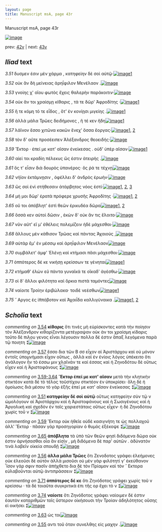 ```yaml
---
layout: page
title: Manuscript msA, page 43r
---
```


Manuscript msA, page 43r

[![image](http://www.homermultitext.org/iipsrv?OBJ=IIP,1.0&FIF=/project/homer/pyramidal/deepzoom/hmt/vaimg/2017a/VA043RN_0044.tif&WID=100&CVT=JPEG)](http://www.homermultitext.org/ict2/?urn=urn:cite2:hmt:vaimg.2017a:VA043RN_0044)

prev:  [42v](../42v) | next:  [43v](../43v)

## *Iliad* text

*3.51* <a id="3.51"/> δυσμεν έσιν μὲν χάρμα , κατηφείην δὲ σοὶ αὐτῷ·[![image](http://www.homermultitext.org/iipsrv?OBJ=IIP,1.0&FIF=/project/homer/pyramidal/deepzoom/hmt/vaimg/2017a/VA043RN_0044.tif&RGN=0.139,0.2261,0.422,0.0293&WID=1000&CVT=JPEG)](http://www.homermultitext.org/ict2/?urn=urn:cite2:hmt:vaimg.2017a:VA043RN_0044@0.139,0.2261,0.422,0.0293)[1](#msA_3.104)

*3.52* <a id="3.52"/> οὐκ ἂν δὴ μείνειας ἀρηΐφιλον Μενέλαον .[![image](http://www.homermultitext.org/iipsrv?OBJ=IIP,1.0&FIF=/project/homer/pyramidal/deepzoom/hmt/vaimg/2017a/VA043RN_0044.tif&RGN=0.146,0.2487,0.376,0.027&WID=1000&CVT=JPEG)](http://www.homermultitext.org/ict2/?urn=urn:cite2:hmt:vaimg.2017a:VA043RN_0044@0.146,0.2487,0.376,0.027)

*3.53* <a id="3.53"/> γνοίης χ' οἵου φωτὸς ἔχεις θαλερὴν παράκοιτιν·[![image](http://www.homermultitext.org/iipsrv?OBJ=IIP,1.0&FIF=/project/homer/pyramidal/deepzoom/hmt/vaimg/2017a/VA043RN_0044.tif&RGN=0.143,0.269,0.429,0.0233&WID=1000&CVT=JPEG)](http://www.homermultitext.org/ict2/?urn=urn:cite2:hmt:vaimg.2017a:VA043RN_0044@0.143,0.269,0.429,0.0233)

*3.54* <a id="3.54"/> οὐκ ἄν τοι χραίσμῃ κίθαρις , τά τε δῶρ' Ἀφροδίτης ·[![image](http://www.homermultitext.org/iipsrv?OBJ=IIP,1.0&FIF=/project/homer/pyramidal/deepzoom/hmt/vaimg/2017a/VA043RN_0044.tif&RGN=0.142,0.2885,0.429,0.0233&WID=1000&CVT=JPEG)](http://www.homermultitext.org/ict2/?urn=urn:cite2:hmt:vaimg.2017a:VA043RN_0044@0.142,0.2885,0.429,0.0233)[1](#msA_3.108)

*3.55* <a id="3.55"/> ἥ τε κόμη τό τε εἶδος , ὅτ' ἐν κονίῃσι μιγείης .[![image](http://www.homermultitext.org/iipsrv?OBJ=IIP,1.0&FIF=/project/homer/pyramidal/deepzoom/hmt/vaimg/2017a/VA043RN_0044.tif&RGN=0.139,0.3043,0.429,0.0255&WID=1000&CVT=JPEG)](http://www.homermultitext.org/ict2/?urn=urn:cite2:hmt:vaimg.2017a:VA043RN_0044@0.139,0.3043,0.429,0.0255)[1](#msAil_3.681)

*3.56* <a id="3.56"/> ἀλλὰ μάλα Τρῶες δειδήμονες , ῆ τέ κεν ἤδη[![image](http://www.homermultitext.org/iipsrv?OBJ=IIP,1.0&FIF=/project/homer/pyramidal/deepzoom/hmt/vaimg/2017a/VA043RN_0044.tif&RGN=0.136,0.3223,0.405,0.0255&WID=1000&CVT=JPEG)](http://www.homermultitext.org/ict2/?urn=urn:cite2:hmt:vaimg.2017a:VA043RN_0044@0.136,0.3223,0.405,0.0255)[1](#msA_3.679)

*3.57* <a id="3.57"/> λάϊνον ἕσσο χιτῶνα κακῶν ἕνεχ' ὅσσα ἔοργας·[![image](http://www.homermultitext.org/iipsrv?OBJ=IIP,1.0&FIF=/project/homer/pyramidal/deepzoom/hmt/vaimg/2017a/VA043RN_0044.tif&RGN=0.136,0.3426,0.423,0.0255&WID=1000&CVT=JPEG)](http://www.homermultitext.org/ict2/?urn=urn:cite2:hmt:vaimg.2017a:VA043RN_0044@0.136,0.3426,0.423,0.0255)[1](#msA_3.114), [2](#msA_3.113)

*3.58* <a id="3.58"/> τὸν δ' αῦτε προσέειπεν Ἀλέξανδρος θεοειδής·[![image](http://www.homermultitext.org/iipsrv?OBJ=IIP,1.0&FIF=/project/homer/pyramidal/deepzoom/hmt/vaimg/2017a/VA043RN_0044.tif&RGN=0.14,0.3599,0.423,0.024&WID=1000&CVT=JPEG)](http://www.homermultitext.org/ict2/?urn=urn:cite2:hmt:vaimg.2017a:VA043RN_0044@0.14,0.3599,0.423,0.024)

*3.59* <a id="3.59"/> Ἕκτορ · ἐπεί με κατ' αῖσαν ἐνείκεσας . οὐδ' ὑπὲρ αῖσαν·[![image](http://www.homermultitext.org/iipsrv?OBJ=IIP,1.0&FIF=/project/homer/pyramidal/deepzoom/hmt/vaimg/2017a/VA043RN_0044.tif&RGN=0.136,0.3772,0.433,0.027&WID=1000&CVT=JPEG)](http://www.homermultitext.org/ict2/?urn=urn:cite2:hmt:vaimg.2017a:VA043RN_0044@0.136,0.3772,0.433,0.027)[1](#msA_3.118)

*3.60* <a id="3.60"/> αἰεί τοι κραδίη πέλεκυς ὥς ἐστιν ἀτειρὴς .[![image](http://www.homermultitext.org/iipsrv?OBJ=IIP,1.0&FIF=/project/homer/pyramidal/deepzoom/hmt/vaimg/2017a/VA043RN_0044.tif&RGN=0.138,0.3959,0.388,0.024&WID=1000&CVT=JPEG)](http://www.homermultitext.org/ict2/?urn=urn:cite2:hmt:vaimg.2017a:VA043RN_0044@0.138,0.3959,0.388,0.024)

*3.61* <a id="3.61"/> ὅς τ' εἶσιν διὰ δουρὸς ὑπανέρος· ὅς ῥά τε τέχνῃ[![image](http://www.homermultitext.org/iipsrv?OBJ=IIP,1.0&FIF=/project/homer/pyramidal/deepzoom/hmt/vaimg/2017a/VA043RN_0044.tif&RGN=0.141,0.4147,0.414,0.0293&WID=1000&CVT=JPEG)](http://www.homermultitext.org/ict2/?urn=urn:cite2:hmt:vaimg.2017a:VA043RN_0044@0.141,0.4147,0.414,0.0293)

*3.62* <a id="3.62"/> νήϊον ἐκτάμνῃσιν , ὀφέλλει δ' ἀνδρὸς ἐρωήν·[![image](http://www.homermultitext.org/iipsrv?OBJ=IIP,1.0&FIF=/project/homer/pyramidal/deepzoom/hmt/vaimg/2017a/VA043RN_0044.tif&RGN=0.137,0.4373,0.406,0.0248&WID=1000&CVT=JPEG)](http://www.homermultitext.org/ict2/?urn=urn:cite2:hmt:vaimg.2017a:VA043RN_0044@0.137,0.4373,0.406,0.0248)

*3.63* <a id="3.63"/> ὣς σοὶ ἐνὶ στήθεσσιν ἀτάρβητος νόος ἐστί·[![image](http://www.homermultitext.org/iipsrv?OBJ=IIP,1.0&FIF=/project/homer/pyramidal/deepzoom/hmt/vaimg/2017a/VA043RN_0044.tif&RGN=0.141,0.4538,0.369,0.0248&WID=1000&CVT=JPEG)](http://www.homermultitext.org/ict2/?urn=urn:cite2:hmt:vaimg.2017a:VA043RN_0044@0.141,0.4538,0.369,0.0248)[1](#msAext_3.684), [2](#msA_3.123), [3](#msAext_3.729)

*3.64* <a id="3.64"/> μή μοι δῶρ' ἐρατὰ πρόφερε χρυσῆς Ἀφροδίτης ·[![image](http://www.homermultitext.org/iipsrv?OBJ=IIP,1.0&FIF=/project/homer/pyramidal/deepzoom/hmt/vaimg/2017a/VA043RN_0044.tif&RGN=0.139,0.4733,0.407,0.0248&WID=1000&CVT=JPEG)](http://www.homermultitext.org/ict2/?urn=urn:cite2:hmt:vaimg.2017a:VA043RN_0044@0.139,0.4733,0.407,0.0248)[1](#msA_3.677), [2](#msA_3.126)

*3.65* <a id="3.65"/> οὔ τοι ἀπόβλητ' ἐστὶ θεῶν ἐρικυδέα δῶρα[![image](http://www.homermultitext.org/iipsrv?OBJ=IIP,1.0&FIF=/project/homer/pyramidal/deepzoom/hmt/vaimg/2017a/VA043RN_0044.tif&RGN=0.14,0.4929,0.387,0.0248&WID=1000&CVT=JPEG)](http://www.homermultitext.org/ict2/?urn=urn:cite2:hmt:vaimg.2017a:VA043RN_0044@0.14,0.4929,0.387,0.0248)[1](#msA_3.678), [2](#msA_3.129)

*3.66* <a id="3.66"/> ὅσσά κεν αὐτοὶ δῶσιν , ἑκὼν δ' οὐκ ἄν τις ἕλοιτο·[![image](http://www.homermultitext.org/iipsrv?OBJ=IIP,1.0&FIF=/project/homer/pyramidal/deepzoom/hmt/vaimg/2017a/VA043RN_0044.tif&RGN=0.139,0.5131,0.413,0.0233&WID=1000&CVT=JPEG)](http://www.homermultitext.org/ict2/?urn=urn:cite2:hmt:vaimg.2017a:VA043RN_0044@0.139,0.5131,0.413,0.0233)

*3.67* <a id="3.67"/> νῦν αῦτ' εἴ μ' ἐθέλεις πολεμίζειν ἠδὲ μάχεσθαι·[![image](http://www.homermultitext.org/iipsrv?OBJ=IIP,1.0&FIF=/project/homer/pyramidal/deepzoom/hmt/vaimg/2017a/VA043RN_0044.tif&RGN=0.138,0.5312,0.407,0.0278&WID=1000&CVT=JPEG)](http://www.homermultitext.org/ict2/?urn=urn:cite2:hmt:vaimg.2017a:VA043RN_0044@0.138,0.5312,0.407,0.0278)

*3.68* <a id="3.68"/> ἄλλους μὲν κάθισον Τρῶας καὶ πάντας Ἀχαιούς ,[![image](http://www.homermultitext.org/iipsrv?OBJ=IIP,1.0&FIF=/project/homer/pyramidal/deepzoom/hmt/vaimg/2017a/VA043RN_0044.tif&RGN=0.138,0.5515,0.419,0.0255&WID=1000&CVT=JPEG)](http://www.homermultitext.org/ict2/?urn=urn:cite2:hmt:vaimg.2017a:VA043RN_0044@0.138,0.5515,0.419,0.0255)

*3.69* <a id="3.69"/> αὐτὰρ ἒμ' ἐν μέσσῳ καὶ ἀρηΐφιλον Μενέλαον[![image](http://www.homermultitext.org/iipsrv?OBJ=IIP,1.0&FIF=/project/homer/pyramidal/deepzoom/hmt/vaimg/2017a/VA043RN_0044.tif&RGN=0.137,0.5687,0.412,0.0255&WID=1000&CVT=JPEG)](http://www.homermultitext.org/ict2/?urn=urn:cite2:hmt:vaimg.2017a:VA043RN_0044@0.137,0.5687,0.412,0.0255)

*3.70* <a id="3.70"/> συμβάλετ' ἀμφ' Ἑλένῃ καὶ κτήμασι πᾶσι μάχεσθαι·[![image](http://www.homermultitext.org/iipsrv?OBJ=IIP,1.0&FIF=/project/homer/pyramidal/deepzoom/hmt/vaimg/2017a/VA043RN_0044.tif&RGN=0.137,0.5883,0.425,0.0255&WID=1000&CVT=JPEG)](http://www.homermultitext.org/ict2/?urn=urn:cite2:hmt:vaimg.2017a:VA043RN_0044@0.137,0.5883,0.425,0.0255)

*3.71* <a id="3.71"/> ὁππότερος δέ κε νικήσῃ κρείσσων τε γένηται[![image](http://www.homermultitext.org/iipsrv?OBJ=IIP,1.0&FIF=/project/homer/pyramidal/deepzoom/hmt/vaimg/2017a/VA043RN_0044.tif&RGN=0.135,0.6086,0.407,0.0218&WID=1000&CVT=JPEG)](http://www.homermultitext.org/ict2/?urn=urn:cite2:hmt:vaimg.2017a:VA043RN_0044@0.135,0.6086,0.407,0.0218)[1](#msA_3.136)

*3.72* <a id="3.72"/> κτήμαθ' ἑλὼν εῦ πάντα γυναῖκά τε οἴκαδ' ἀγέσθω·[![image](http://www.homermultitext.org/iipsrv?OBJ=IIP,1.0&FIF=/project/homer/pyramidal/deepzoom/hmt/vaimg/2017a/VA043RN_0044.tif&RGN=0.137,0.6258,0.431,0.0218&WID=1000&CVT=JPEG)](http://www.homermultitext.org/ict2/?urn=urn:cite2:hmt:vaimg.2017a:VA043RN_0044@0.137,0.6258,0.431,0.0218)

*3.73* <a id="3.73"/> οἱ δ' ἄλλοι φιλότητα καὶ ὅρκια πιστὰ ταμόντες[![image](http://www.homermultitext.org/iipsrv?OBJ=IIP,1.0&FIF=/project/homer/pyramidal/deepzoom/hmt/vaimg/2017a/VA043RN_0044.tif&RGN=0.135,0.6469,0.398,0.0218&WID=1000&CVT=JPEG)](http://www.homermultitext.org/ict2/?urn=urn:cite2:hmt:vaimg.2017a:VA043RN_0044@0.135,0.6469,0.398,0.0218)

*3.74* <a id="3.74"/> ναίοιτε Τροίην ἐριβώλακα· τοιδὲ νεέσθων[![image](http://www.homermultitext.org/iipsrv?OBJ=IIP,1.0&FIF=/project/homer/pyramidal/deepzoom/hmt/vaimg/2017a/VA043RN_0044.tif&RGN=0.136,0.6634,0.398,0.0218&WID=1000&CVT=JPEG)](http://www.homermultitext.org/ict2/?urn=urn:cite2:hmt:vaimg.2017a:VA043RN_0044@0.136,0.6634,0.398,0.0218)[1](#msA_3.138)

*3.75* <a id="3.75"/> ῎ Αργος ἐς ἱ̈ππόβοτον καὶ Ἀχαιΐδα καλλιγύναικα .[![image](http://www.homermultitext.org/iipsrv?OBJ=IIP,1.0&FIF=/project/homer/pyramidal/deepzoom/hmt/vaimg/2017a/VA043RN_0044.tif&RGN=0.1281,0.6814,0.4354,0.027&WID=1000&CVT=JPEG)](http://www.homermultitext.org/ict2/?urn=urn:cite2:hmt:vaimg.2017a:VA043RN_0044@0.1281,0.6814,0.4354,0.027)[1](#msA_3.142), [2](#msA_3.143)

## *Scholia* text

*commenting on* [3.54](#3.54)  <a id="msA_3.108"/> **κίθαρις** ὅτι τινὲς μὴ εὑρίσκοντες κατὰ τὴν ποίησιν τὸν Ἀλέξανδρον κιθαρίζοντα μετέγραψαν οὐκ άν τοι χραίσμη κίδαρις τοῦτο δὲ πιλου γενος εἶναι λέγουσιν πολλα δέ ἐστιν ἅπαξ λεγόμενα παρὰ τῷ ποιητη ⁑[![image](http://www.homermultitext.org/iipsrv?OBJ=IIP,1.0&FIF=/project/homer/pyramidal/deepzoom/hmt/vaimg/2017a/VA043RN_0044.tif&RGN=0.13264554,0.12116183,0.60685335,0.03568465&WID=1000&CVT=JPEG)](http://www.homermultitext.org/ict2/?urn=urn:cite2:hmt:vaimg.2017a:VA043RN_0044@0.13264554,0.12116183,0.60685335,0.03568465)

*commenting on* [3.57](#3.57)  <a id="msA_3.113.comment"/> ἕσσο δια τῶν Β σσ εἶχον αἱ Ἀριστάρχου καὶ οὐ μόνον ἐντοῖς ὑπομνήμασι εἶχον οὕτως , ἀλλὰ καὶ ἐν ἐνίοις λόγος ὑπέκειτο ὅτι ἀνάλογον ἦν τὸ έσσω μιν χλαῖνάν τε καὶ έσσας καὶ ἡ Ζηνοδότου δὲ οὕτως εἶχεν καὶ ἡ Ἀριστοφάνους ⁑[![image](http://www.homermultitext.org/iipsrv?OBJ=IIP,1.0&FIF=/project/homer/pyramidal/deepzoom/hmt/vaimg/2017a/VA043RN_0044.tif&RGN=0.13448784,0.14688797,0.61127487,0.03402490&WID=1000&CVT=JPEG)](http://www.homermultitext.org/ict2/?urn=urn:cite2:hmt:vaimg.2017a:VA043RN_0044@0.13448784,0.14688797,0.61127487,0.03402490)

*commenting on* [3.59-3.64](#3.59-3.64)  <a id="msA_3.116"/> **Ἕκτορ ἐπεί με κατ' αῖσαν** μετὰ τὴν κλητικὴν στικτέον κατὰ δὲ τὸ τέλος τοῦστίχου στικτέον ἐν ὑποκρίσει· ὅλη δὲ ἡ ὁμοίωσις διὰ μέσου τὸ γὰρ ἑξῆς ἐπεί με κατ' αῖσαν ἐνείκεσας ⁑[![image](http://www.homermultitext.org/iipsrv?OBJ=IIP,1.0&FIF=/project/homer/pyramidal/deepzoom/hmt/vaimg/2017a/VA043RN_0044.tif&RGN=0.12896094,0.16680498,0.62011791,0.03319502&WID=1000&CVT=JPEG)](http://www.homermultitext.org/ict2/?urn=urn:cite2:hmt:vaimg.2017a:VA043RN_0044@0.12896094,0.16680498,0.62011791,0.03319502)

*commenting on* [3.51](#3.51)  <a id="msA_3.104"/> **κατηφείην δὲ σοὶ αὐτῷ** οὕτως κατηφείην σὺν τῷ ν ὡμολόγουν αἱ Ἀριστάρχου καὶ ἡ Ἀριστοφάνους καὶ ἡ Σωσιγένους καὶ ἡ Ἀργολική καὶ σχεδὸν ἐν ταῖς χαριεστάταις οὕτως εἶχεν· ἡ δὲ Ζηνοδότου χωρὶς τοῦ ν ⁑[![image](http://www.homermultitext.org/iipsrv?OBJ=IIP,1.0&FIF=/project/homer/pyramidal/deepzoom/hmt/vaimg/2017a/VA043RN_0044.tif&RGN=0.54568902,0.25255878,0.19491525,0.07302905&WID=1000&CVT=JPEG)](http://www.homermultitext.org/ict2/?urn=urn:cite2:hmt:vaimg.2017a:VA043RN_0044@0.54568902,0.25255878,0.19491525,0.07302905)

*commenting on* [3.59](#3.59)  <a id="msA_3.118.comment"/> Ἕκτορ οὐκ ἠθεῖε οὐδὲ κασιγνήτη τε ὡς πολλαχοῦ ἀλλ' Ἕκτορ · πᾶσαν γὰρ προσηγορίαν ὁ θυμὸς ἐξέκοψε ⁑[![image](http://www.homermultitext.org/iipsrv?OBJ=IIP,1.0&FIF=/project/homer/pyramidal/deepzoom/hmt/vaimg/2017a/VA043RN_0044.tif&RGN=0.55232130,0.32254495,0.20449521,0.03734440&WID=1000&CVT=JPEG)](http://www.homermultitext.org/ict2/?urn=urn:cite2:hmt:vaimg.2017a:VA043RN_0044@0.55232130,0.32254495,0.20449521,0.03734440)

*commenting on* [3.65](#3.65)  <a id="msA_3.678"/> **ἀπόβλητα** τὰ ὑπὸ τῶν θεῶν φησὶ διδόμενα δῶρα οὐκ ἐστιν ἀρνήσασθαι οἷα ἄν εἰσίν , μὴ διδόμενα δὲ παρ' αὐτῶν . ἀδύνατόν τινὰ λαβεῖν οἰκεία σπουδῇ ⁑[![image](http://www.homermultitext.org/iipsrv?OBJ=IIP,1.0&FIF=/project/homer/pyramidal/deepzoom/hmt/vaimg/2017a/VA043RN_0044.tif&RGN=0.55858511,0.39004149,0.18680914,0.06058091&WID=1000&CVT=JPEG)](http://www.homermultitext.org/ict2/?urn=urn:cite2:hmt:vaimg.2017a:VA043RN_0044@0.55858511,0.39004149,0.18680914,0.06058091)

*commenting on* [3.56](#3.56)  <a id="msA_3.679"/> **ἀλλα μάλα Τρῶες** ὅτι Ζενοδοτος γράφει ἐλεήμονες οὐκ ἐλεοῦσι δὲ αὐτὸν ἀλλὰ μισοῦσι οὐ μὲν γὰρ φιλότητί γ' ἐκεύθανον ῏ϊσον γάρ σφιν πασῖν ἀπήχθετο δια δὲ τὸν Πρίαμον καὶ τὸν ῎ Εκτορα εὐλαβοῦνται αὐτῷ ἀντιπράσσειν ⁑[![image](http://www.homermultitext.org/iipsrv?OBJ=IIP,1.0&FIF=/project/homer/pyramidal/deepzoom/hmt/vaimg/2017a/VA043RN_0044.tif&RGN=0.54826824,0.44785615,0.20412675,0.08326418&WID=1000&CVT=JPEG)](http://www.homermultitext.org/ict2/?urn=urn:cite2:hmt:vaimg.2017a:VA043RN_0044@0.54826824,0.44785615,0.20412675,0.08326418)

*commenting on* [3.71](#3.71)  <a id="msA_3.136"/> **ὁππότερος δέ κε** ὅτι Ζηνόδοτος γράφει χωρὶς τοῦ ν κρείσσω · τὰ δὲ τοιαῦτα συγκριτικὰ ἐπι τῆς ορ ἔχει τὸ ν ⁑[![image](http://www.homermultitext.org/iipsrv?OBJ=IIP,1.0&FIF=/project/homer/pyramidal/deepzoom/hmt/vaimg/2017a/VA043RN_0044.tif&RGN=0.56263817,0.59446750,0.18422992,0.05670816&WID=1000&CVT=JPEG)](http://www.homermultitext.org/ict2/?urn=urn:cite2:hmt:vaimg.2017a:VA043RN_0044@0.56263817,0.59446750,0.18422992,0.05670816)

*commenting on* [3.74](#3.74)  <a id="msA_3.138"/> **ναίοιτε** ὅτι Ζηνόδοτος γράφει ναίοιμεν δέ ἐστιν ἑαυτὸν καταριθμῶν τοῖς ὕστερον οἰκήσουσι τὴν Τροίαν ἀδηλότητος οὔσης εἰ οικήσει ⁑[![image](http://www.homermultitext.org/iipsrv?OBJ=IIP,1.0&FIF=/project/homer/pyramidal/deepzoom/hmt/vaimg/2017a/VA043RN_0044.tif&RGN=0.54532056,0.65338866,0.20044215,0.06141079&WID=1000&CVT=JPEG)](http://www.homermultitext.org/ict2/?urn=urn:cite2:hmt:vaimg.2017a:VA043RN_0044@0.54532056,0.65338866,0.20044215,0.06141079)

*commenting on* [3.63](#3.63)  <a id="msAext_3.684.comment"/> ὡς τοι[![image](http://www.homermultitext.org/iipsrv?OBJ=IIP,1.0&FIF=/project/homer/pyramidal/deepzoom/hmt/vaimg/2017a/VA043RN_0044.tif&RGN=0.79366249,0.46597510,0.04513633,0.01217151&WID=1000&CVT=JPEG)](http://www.homermultitext.org/ict2/?urn=urn:cite2:hmt:vaimg.2017a:VA043RN_0044@0.79366249,0.46597510,0.04513633,0.01217151)

*commenting on* [3.55](#3.55)  <a id="msAil_3.681.comment"/> αντι τοῦ ὁταν συνελθης εἰς μαχην .[![image](http://www.homermultitext.org/iipsrv?OBJ=IIP,1.0&FIF=/project/homer/pyramidal/deepzoom/hmt/vaimg/2017a/VA043RN_0044.tif&RGN=0.46075903,0.30871369,0.09727340,0.01991701&WID=1000&CVT=JPEG)](http://www.homermultitext.org/ict2/?urn=urn:cite2:hmt:vaimg.2017a:VA043RN_0044@0.46075903,0.30871369,0.09727340,0.01991701)